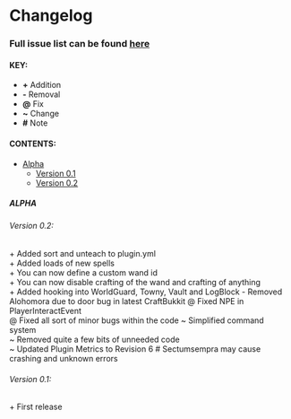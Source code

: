# Changelog

### Full issue list can be found [here](https://github.com/kezz101/HarryPotterSpells/issues)

#### KEY:
* **+** Addition
* **-** Removal
* **@** Fix
* **~** Change
* **#** Note

#### CONTENTS:
* [Alpha](#alpha)
    * [Version 0.1](#version-01)
    * [Version 0.2](#version-02)

##### ALPHA
###### Version 0.2:
\+ Added sort and unteach to plugin.yml  
\+ Added loads of new spells  
\+ You can now define a custom wand id  
\+ You can now disable crafting of the wand and crafting of anything  
\+ Added hooking into WorldGuard, Towny, Vault and LogBlock
\- Removed Alohomora due to door bug in latest CraftBukkit
@ Fixed NPE in PlayerInteractEvent  
@ Fixed all sort of minor bugs within the code
~ Simplified command system  
~ Removed quite a few bits of unneeded code  
~ Updated Plugin Metrics to Revision 6
\# Sectumsempra may cause crashing and unknown errors  
###### Version 0.1:
\+ First release  